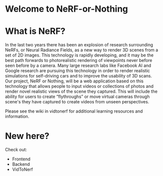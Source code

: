 # Welcome to NeRF-or-Nothing

# What is NeRF?
In the last two years there has been an explosion of research surrounding NeRFs, or Neural Radiance Fields, as a new way to render 3D scenes from a set of 2D images. This technology is rapidly developing, and it may be the best path forwards to photorealistic rendering of viewpoints never before seen before by a camera. Many large research labs like Facebook AI and Google research are pursuing this technology in order to render realistic simulations for self-driving cars and to improve the usability of 3D scans. Our project, NeRF or Nothing, will be a web application based on this technology that allows people to input videos or collections of photos and render novel realistic views of the scene they captured. This will include the ability for users to create “flythroughs” or move virtual cameras through scene's they have captured to create videos from unseen perspectives.

Please see the wiki in vidtonerf for additional learning resources and information.
  
# New here?
Check out:
 - Frontend
 - Backend
 - VidToNerf
